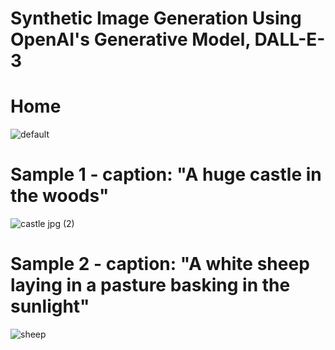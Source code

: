 # Synthetic Image Generation Using OpenAI's Generative Model, DALL-E-3

# Home
![default](https://github.com/hilfa007/DALL-E-text-to-image-generator/assets/88790993/3b3c039c-e78e-438b-b5e2-bdd7319cd095)

# Sample 1 - caption: "A huge castle in the woods"
![castle jpg (2)](https://github.com/hilfa007/DALL-E-text-to-image-generator/assets/88790993/e045d90d-11d8-4418-a4fa-b1dc5ae87065)

# Sample 2 - caption: "A white sheep laying in a pasture basking in the sunlight"
![sheep](https://github.com/hilfa007/DALL-E-text-to-image-generator/assets/88790993/f675d3a5-3bcc-4420-b28c-2886c1cfd305)



